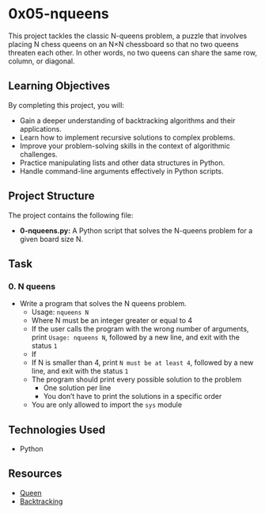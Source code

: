 # 0x05-nqueens

This project tackles the classic N-queens problem, a puzzle that involves placing N chess queens on an N×N chessboard so that no two queens threaten each other. In other words, no two queens can share the same row, column, or diagonal.

## Learning Objectives

By completing this project, you will:

* Gain a deeper understanding of backtracking algorithms and their applications.
* Learn how to implement recursive solutions to complex problems.
* Improve your problem-solving skills in the context of algorithmic challenges.
* Practice manipulating lists and other data structures in Python.
* Handle command-line arguments effectively in Python scripts.

## Project Structure

The project contains the following file:

* **0-nqueens.py:** A Python script that solves the N-queens problem for a given board size N.

## Task

### 0. N queens

* Write a program that solves the N queens problem.
    * Usage: `nqueens N`
    * Where N must be an integer greater or equal to 4
    * If the user calls the program with the wrong number of arguments, print `Usage: nqueens N`, followed by a new line, and exit with the status `1`
    * If
    * If N is smaller than 4, print `N must be at least 4`, followed by a new line, and exit with the status `1`
    * The program should print every possible solution to the problem
        * One solution per line
        * You don’t have to print the solutions in a specific order
    * You are only allowed to import the `sys` module

## Technologies Used

* Python

## Resources

* [Queen](https://en.wikipedia.org/wiki/Queen_(chess))
* [Backtracking](https://en.wikipedia.org/wiki/Backtracking)
